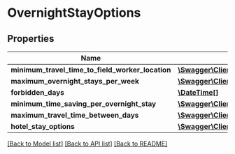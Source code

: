 # OvernightStayOptions

## Properties
Name | Type | Description | Notes
------------ | ------------- | ------------- | -------------
**minimum_travel_time_to_field_worker_location** | [**\Swagger\Client\Model\Duration**](Duration.md) |  | [optional] 
**maximum_overnight_stays_per_week** | [**\Swagger\Client\Model\NonNegativeInteger**](NonNegativeInteger.md) |  | [optional] 
**forbidden_days** | [**\DateTime[]**](\DateTime.md) |  | [optional] 
**minimum_time_saving_per_overnight_stay** | [**\Swagger\Client\Model\Duration**](Duration.md) |  | [optional] 
**maximum_travel_time_between_days** | [**\Swagger\Client\Model\Duration**](Duration.md) |  | [optional] 
**hotel_stay_options** | [**\Swagger\Client\Model\HotelStayOptions**](HotelStayOptions.md) |  | [optional] 

[[Back to Model list]](../../README.md#documentation-for-models) [[Back to API list]](../../README.md#documentation-for-api-endpoints) [[Back to README]](../../README.md)

